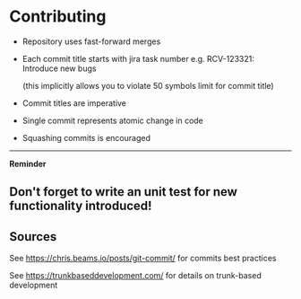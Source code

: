 # Contributing

* Repository uses fast-forward merges
* Each commit title starts with jira task number e.g. RCV-123321: Introduce new bugs

  (this implicitly allows you to violate 50 symbols limit for commit title)

* Commit titles are imperative
* Single commit represents atomic change in code 
* Squashing commits is encouraged
---
**Reminder**

Don't forget to write an unit test for new functionality introduced!
---
## Sources
See https://chris.beams.io/posts/git-commit/ for commits best practices

See https://trunkbaseddevelopment.com/ for details on trunk-based development
